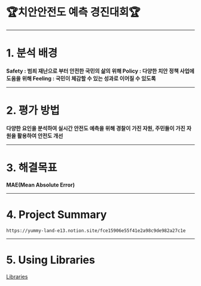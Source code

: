# 🏆치안안전도 예측 경진대회🏆

---

# 1. **분석 배경**

**Safety : 범죄 재난으로 부터 안전한 국민의 삶의 위해 
Policy :  다양한 치안 정책 사업에 도움을 위해
Feeling : 국민이 체감할 수 있는 성과로 이어질 수 있도록**

---

# 2. **평가 방법**

**다양한 요인을 분석하여 실시간 안전도 예측을 위해 경찰이 가진 자원, 주민들이 가진 자원을 활용하여 안전도 개선**

---

# 3. 해결목표

**MAE(Mean Absolute Error)**

---

# 4. Project Summary

```
https://yummy-land-e13.notion.site/fce15906e55f41e2a98c9de982a27c1e
```

---

# 5. Using Libraries

[Libraries](https://www.notion.so/954e04bfa62540c790b5e68aaaac39c0)
